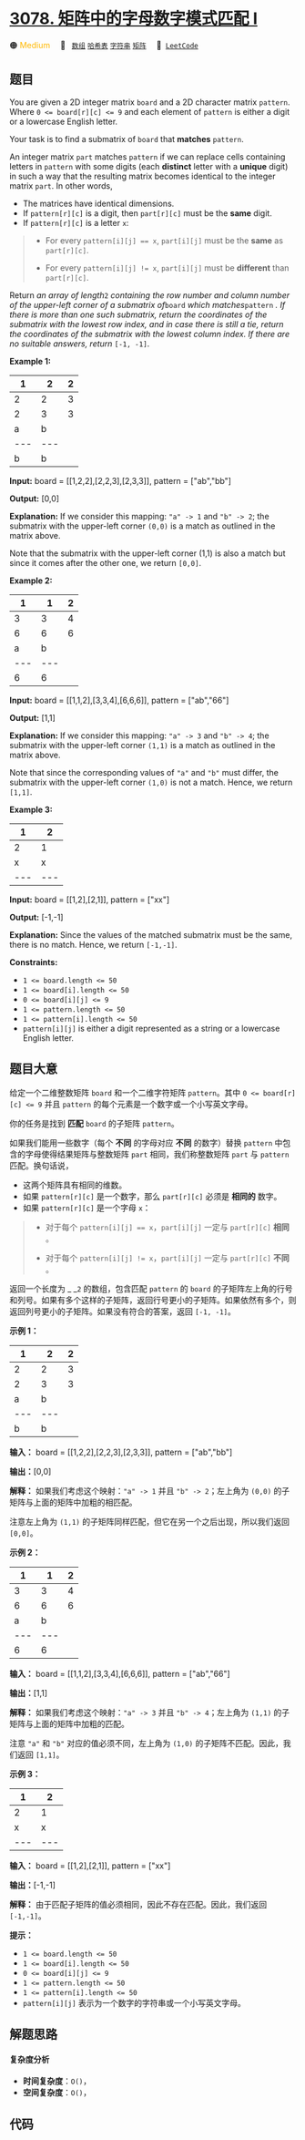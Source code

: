 # [3078. 矩阵中的字母数字模式匹配 I](https://leetcode.com/problems/match-alphanumerical-pattern-in-matrix-i)

🟠 <font color=#ffb800>Medium</font>&emsp; 🔖&ensp; [`数组`](/tag/array.md) [`哈希表`](/tag/hash-table.md) [`字符串`](/tag/string.md) [`矩阵`](/tag/matrix.md)&emsp; 🔗&ensp;[`LeetCode`](https://leetcode.com/problems/match-alphanumerical-pattern-in-matrix-i)

## 题目

You are given a 2D integer matrix `board` and a 2D character matrix `pattern`.
Where `0 <= board[r][c] <= 9` and each element of `pattern` is either a digit
or a lowercase English letter.

Your task is to find a submatrix of `board` that **matches** `pattern`.

An integer matrix `part` matches `pattern` if we can replace cells containing
letters in `pattern` with some digits (each **distinct** letter with a
**unique** digit) in such a way that the resulting matrix becomes identical to
the integer matrix `part`. In other words,

  * The matrices have identical dimensions.
  * If `pattern[r][c]` is a digit, then `part[r][c]` must be the **same** digit.
  * If `pattern[r][c]` is a letter `x`: 
> 
> * For every `pattern[i][j] == x`, `part[i][j]` must be the **same** as `part[r][c]`.
> 
> * For every `pattern[i][j] != x`, `part[i][j]` must be **different** than `part[r][c]`.

Return _an array of length_`2` _containing the row number and column number of
the upper-left corner of a submatrix of_`board` _which matches_`pattern` _. If
there is more than one such submatrix, return the coordinates of the submatrix
with the lowest row index, and in case there is still a tie, return the
coordinates of the submatrix with the lowest column index. If there are no
suitable answers, return_ `[-1, -1]`.



**Example 1:**

1 | 2 | 2  
---|---|---  
2 | 2 | 3  
2 | 3 | 3  
a | b  
---|---  
b | b  
  
**Input:** board = [[1,2,2],[2,2,3],[2,3,3]], pattern = ["ab","bb"]

**Output:** [0,0]

**Explanation:** If we consider this mapping: `"a" -> 1` and `"b" -> 2`; the
submatrix with the upper-left corner `(0,0)` is a match as outlined in the
matrix above.

Note that the submatrix with the upper-left corner (1,1) is also a match but
since it comes after the other one, we return `[0,0]`.

**Example 2:**

1 | 1 | 2  
---|---|---  
3 | 3 | 4  
6 | 6 | 6  
a | b  
---|---  
6 | 6  
  
**Input:** board = [[1,1,2],[3,3,4],[6,6,6]], pattern = ["ab","66"]

**Output:** [1,1]

**Explanation:** If we consider this mapping: `"a" -> 3` and `"b" -> 4`; the
submatrix with the upper-left corner `(1,1)` is a match as outlined in the
matrix above.

Note that since the corresponding values of `"a"` and `"b"` must differ, the
submatrix with the upper-left corner `(1,0)` is not a match. Hence, we return
`[1,1]`.

**Example 3:**

1 | 2  
---|---  
2 | 1  
x | x  
---|---  
  
**Input:** board = [[1,2],[2,1]], pattern = ["xx"]

**Output:** [-1,-1]

**Explanation:** Since the values of the matched submatrix must be the same,
there is no match. Hence, we return `[-1,-1]`.



**Constraints:**

  * `1 <= board.length <= 50`
  * `1 <= board[i].length <= 50`
  * `0 <= board[i][j] <= 9`
  * `1 <= pattern.length <= 50`
  * `1 <= pattern[i].length <= 50`
  * `pattern[i][j]` is either a digit represented as a string or a lowercase English letter.


## 题目大意

给定一个二维整数矩阵 `board` 和一个二维字符矩阵 `pattern`。其中 `0 <= board[r][c] <= 9` 并且 `pattern`
的每个元素是一个数字或一个小写英文字母。

你的任务是找到 **匹配**  `board` 的子矩阵 `pattern`。

如果我们能用一些数字（每个 **不同** 的字母对应 **不同** 的数字）替换 `pattern` 中包含的字母使得结果矩阵与整数矩阵 `part`
相同，我们称整数矩阵 `part` 与 `pattern` 匹配。换句话说，

  * 这两个矩阵具有相同的维数。
  * 如果 `pattern[r][c]` 是一个数字，那么 `part[r][c]` 必须是 **相同的** 数字。
  * 如果 `pattern[r][c]` 是一个字母 `x`： 
> 
> * 对于每个 `pattern[i][j] == x`，`part[i][j]` 一定与 `part[r][c]` **相同** 。
> 
> * 对于每个 `pattern[i][j] != x`，`part[i][j]` 一定与 `part[r][c]` **不同** 。

返回一个长度为 _ _`2` 的数组，包含匹配 `pattern` 的 `board`
的子矩阵左上角的行号和列号。如果有多个这样的子矩阵，返回行号更小的子矩阵。如果依然有多个，则返回列号更小的子矩阵。如果没有符合的答案，返回 `[-1,
-1]`。



**示例 1：**

1 | 2 | 2  
---|---|---  
2 | 2 | 3  
2 | 3 | 3  
a | b  
---|---  
b | b  
  
**输入：** board = [[1,2,2],[2,2,3],[2,3,3]], pattern = ["ab","bb"]

**输出：**[0,0]

**解释：** 如果我们考虑这个映射：`"a" -> 1` 并且 `"b" -> 2`；左上角为 `(0,0)` 的子矩阵与上面的矩阵中加粗的相匹配。

注意左上角为 `(1,1)` 的子矩阵同样匹配，但它在另一个之后出现，所以我们返回 `[0,0]`。

**示例 2：**

1 | 1 | 2  
---|---|---  
3 | 3 | 4  
6 | 6 | 6  
a | b  
---|---  
6 | 6  
  
**输入：** board = [[1,1,2],[3,3,4],[6,6,6]], pattern = ["ab","66"]

**输出：**[1,1]

**解释：** 如果我们考虑这个映射：`"a" -> 3` 并且 `"b" -> 4`；左上角为 `(1,1)` 的子矩阵与上面的矩阵中加粗的匹配。

注意 `"a"` 和 `"b"` 对应的值必须不同，左上角为 `(1,0)` 的子矩阵不匹配。因此，我们返回 `[1,1]`。

**示例 3：**

1 | 2  
---|---  
2 | 1  
x | x  
---|---  
  
**输入：** board = [[1,2],[2,1]], pattern = ["xx"]

**输出：**[-1,-1]

**解释：**  由于匹配子矩阵的值必须相同，因此不存在匹配。因此，我们返回 `[-1,-1]`。



**提示：**

  * `1 <= board.length <= 50`
  * `1 <= board[i].length <= 50`
  * `0 <= board[i][j] <= 9`
  * `1 <= pattern.length <= 50`
  * `1 <= pattern[i].length <= 50`
  * `pattern[i][j]` 表示为一个数字的字符串或一个小写英文字母。


## 解题思路

#### 复杂度分析

- **时间复杂度**：`O()`，
- **空间复杂度**：`O()`，

## 代码

```javascript

```